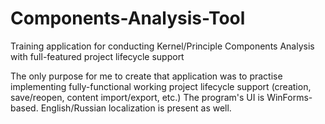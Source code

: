 # Components-Analysis-Tool
Training application for conducting Kernel/Principle Components Analysis with full-featured project lifecycle support

The only purpose for me to create that application was to practise implementing fully-functional working project lifecycle support (creation, save/reopen, content import/export, etc.) The program's UI is WinForms-based. English/Russian localization is present as well.
